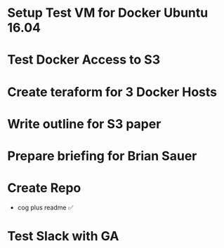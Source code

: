 # Setup Test VM for Docker Ubuntu 16.04

# Test Docker Access to S3

# Create teraform for 3 Docker Hosts

# Write outline for S3 paper

# Prepare briefing for Brian Sauer

# Create Repo

- cog plus readme  :white_check_mark:

# Test Slack with GA

